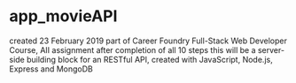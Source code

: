 # app_movieAPI
created 23 February 2019
part of Career Foundry Full-Stack Web Developer Course, AII assignment
after completion of all 10 steps this will be a server-side building block for an RESTful API, created with
JavaScript, Node.js, Express and MongoDB

